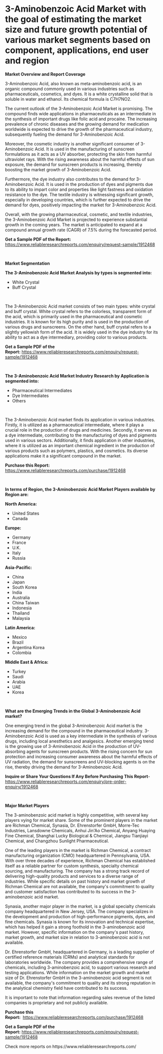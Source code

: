 <p><h1>3-Aminobenzoic Acid Market with the goal of estimating the market size and future growth potential of various market segments based on component, applications, end user and region</h1></p><p><strong>Market Overview and Report Coverage</strong></p>
<p><p>3-Aminobenzoic Acid, also known as meta-aminobenzoic acid, is an organic compound commonly used in various industries such as pharmaceuticals, cosmetics, and dyes. It is a white crystalline solid that is soluble in water and ethanol. Its chemical formula is C7H7NO2.</p><p>The current outlook of the 3-Aminobenzoic Acid Market is promising. The compound finds wide applications in pharmaceuticals as an intermediate in the synthesis of important drugs like folic acid and procaine. The increasing prevalence of chronic diseases and the growing demand for medication worldwide is expected to drive the growth of the pharmaceutical industry, subsequently fueling the demand for 3-Aminobenzoic Acid.</p><p>Moreover, the cosmetic industry is another significant consumer of 3-Aminobenzoic Acid. It is used in the manufacturing of sunscreen formulations as it acts as a UV absorber, protecting the skin from harmful ultraviolet rays. With the rising awareness about the harmful effects of sun exposure, the demand for sunscreen products is increasing, thereby boosting the market growth of 3-Aminobenzoic Acid.</p><p>Furthermore, the dye industry also contributes to the demand for 3-Aminobenzoic Acid. It is used in the production of dyes and pigments due to its ability to impart color and properties like light fastness and oxidation resistance to the dye. The textile industry is witnessing significant growth, especially in developing countries, which is further expected to drive the demand for dyes, positively impacting the market for 3-Aminobenzoic Acid.</p><p>Overall, with the growing pharmaceutical, cosmetic, and textile industries, the 3-Aminobenzoic Acid Market is projected to experience substantial growth in the coming years. The market is anticipated to expand at a compound annual growth rate (CAGR) of 7.5% during the forecasted period.</p></p>
<p><strong>Get a Sample PDF of the Report:</strong> <a href="https://www.reliableresearchreports.com/enquiry/request-sample/1912468">https://www.reliableresearchreports.com/enquiry/request-sample/1912468</a></p>
<p>&nbsp;</p>
<p><strong>Market Segmentation</strong></p>
<p><strong>The 3-Aminobenzoic Acid Market Analysis by types is segmented into:</strong></p>
<p><ul><li>White Crystal</li><li>Buff Crystal</li></ul></p>
<p>&nbsp;</p>
<p><p>The 3-Aminobenzoic Acid market consists of two main types: white crystal and buff crystal. White crystal refers to the colorless, transparent form of the acid, which is primarily used in the pharmaceutical and cosmetic industries. It is known for its high purity and is used in the production of various drugs and sunscreens. On the other hand, buff crystal refers to a slightly yellowish form of the acid. It is widely used in the dye industry for its ability to act as a dye intermediary, providing color to various products.</p></p>
<p><strong>Get a Sample PDF of the Report:</strong>&nbsp;<a href="https://www.reliableresearchreports.com/enquiry/request-sample/1912468">https://www.reliableresearchreports.com/enquiry/request-sample/1912468</a></p>
<p>&nbsp;</p>
<p><strong>The 3-Aminobenzoic Acid Market Industry Research by Application is segmented into:</strong></p>
<p><ul><li>Pharmaceutical Intermediates</li><li>Dye Intermediates</li><li>Others</li></ul></p>
<p>&nbsp;</p>
<p><p>The 3-Aminobenzoic Acid market finds its application in various industries. Firstly, it is utilized as a pharmaceutical intermediate, where it plays a crucial role in the production of drugs and medicines. Secondly, it serves as a dye intermediate, contributing to the manufacturing of dyes and pigments used in various sectors. Additionally, it finds application in other industries, where it is utilized as an important chemical ingredient in the production of various products such as polymers, plastics, and cosmetics. Its diverse applications make it a significant compound in the market.</p></p>
<p><strong>Purchase this Report:</strong>&nbsp; <a href="https://www.reliableresearchreports.com/purchase/1912468">https://www.reliableresearchreports.com/purchase/1912468</a></p>
<p>&nbsp;</p>
<p><strong>In terms of Region, the 3-Aminobenzoic Acid Market Players available by Region are:</strong></p>
<p>
    <p> <strong> North America: </strong>
        <ul>
            <li>United States</li>
            <li>Canada</li>
        </ul>
        </p> 
    <p> <strong> Europe: </strong>
        <ul>
            <li>Germany</li>
            <li>France</li>
            <li>U.K.</li>
            <li>Italy</li>
            <li>Russia</li>
        </ul>
        </p> 
    <p> <strong> Asia-Pacific: </strong>
        <ul>
            <li>China</li>
            <li>Japan</li>
            <li>South Korea</li>
            <li>India</li>
            <li>Australia</li>
            <li>China Taiwan</li>
            <li>Indonesia</li>
            <li>Thailand</li>
            <li>Malaysia</li>
        </ul>
        </p> 
    <p> <strong> Latin America: </strong>
        <ul>
            <li>Mexico</li>
            <li>Brazil</li>
            <li>Argentina Korea</li>
            <li>Colombia</li>
        </ul>
        </p> 
    <p> <strong> Middle East & Africa: </strong>
        <ul>
            <li>Turkey</li>
            <li>Saudi</li>
            <li>Arabia</li>
            <li>UAE</li>
            <li>Korea</li>
        </ul>
    </p>
    </p>
<p>&nbsp;</p>
<p><strong>What are the Emerging Trends in the Global 3-Aminobenzoic Acid market?</strong></p>
<p><p>One emerging trend in the global 3-Aminobenzoic Acid market is the increasing demand for the compound in the pharmaceutical industry. 3-Aminobenzoic Acid is used as a key intermediate in the synthesis of various drugs, including local anesthetics and analgesics. Another emerging trend is the growing use of 3-Aminobenzoic Acid in the production of UV-absorbing agents for sunscreen products. With the rising concern for sun protection and increasing consumer awareness about the harmful effects of UV radiation, the demand for sunscreens and UV-blocking agents is on the rise, thereby driving the demand for 3-Aminobenzoic Acid.</p></p>
<p><strong>Inquire or Share Your Questions If Any Before Purchasing This Report</strong>- <a href="https://www.reliableresearchreports.com/enquiry/pre-order-enquiry/1912468">https://www.reliableresearchreports.com/enquiry/pre-order-enquiry/1912468</a></p>
<p>&nbsp;</p>
<p><strong>Major Market Players</strong></p>
<p><p>The 3-aminobenzoic acid market is highly competitive, with several key players vying for market share. Some of the prominent players in the market are Richman Chemical, Synasia, Dr. Ehrenstorfer GmbH, Morre-Tec Industries, Lansdowne Chemicals, Anhui Jin'Ao Chemical, Anyang Huaying Fine Chemical, Shanghai Lucky Biological & Chemical, Jiangsu Tianjiayi Chemical, and Changzhou Sunlight Pharmaceutical.</p><p>One of the leading players in the market is Richman Chemical, a contract manufacturing organization (CMO) headquartered in Pennsylvania, USA. With over three decades of experience, Richman Chemical has established itself as a reliable partner for custom synthesis, specialty chemical sourcing, and manufacturing. The company has a strong track record of delivering high-quality products and services to a diverse range of industries. While specific details on past history and market growth of Richman Chemical are not available, the company's commitment to quality and customer satisfaction has contributed to its success in the 3-aminobenzoic acid market.</p><p>Synasia, another major player in the market, is a global specialty chemicals company headquartered in New Jersey, USA. The company specializes in the development and production of high-performance pigments, dyes, and fine chemicals. Synasia is known for its innovation and technical expertise, which has helped it gain a strong foothold in the 3-aminobenzoic acid market. However, specific information on the company's past history, market growth, and market size in relation to 3-aminobenzoic acid is not available.</p><p>Dr. Ehrenstorfer GmbH, headquartered in Germany, is a leading supplier of certified reference materials (CRMs) and analytical standards for laboratories worldwide. The company provides a comprehensive range of chemicals, including 3-aminobenzoic acid, to support various research and testing applications. While information on the market growth and market size of Dr. Ehrenstorfer GmbH in the 3-aminobenzoic acid segment is not available, the company's commitment to quality and its strong reputation in the analytical chemistry field have contributed to its success.</p><p>It is important to note that information regarding sales revenue of the listed companies is proprietary and not publicly available.</p></p>
<p><strong>Purchase this Report:</strong>&nbsp;&nbsp;<a href="https://www.reliableresearchreports.com/purchase/1912468">https://www.reliableresearchreports.com/purchase/1912468</a></p>
<p></p>
<p><strong>Get a Sample PDF of the Report:</strong>&nbsp;<a href="https://www.reliableresearchreports.com/enquiry/request-sample/1912468">https://www.reliableresearchreports.com/enquiry/request-sample/1912468</a></p>
<p>Check more reports on https://www.reliableresearchreports.com/</p>